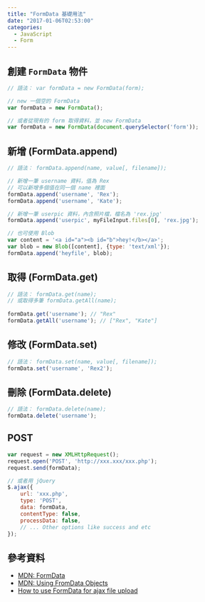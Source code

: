 ```yaml
---
title: "FormData 基礎用法"
date: "2017-01-06T02:53:00"
categories:
  - JavaScript
  - Form
---
```

## 創建 `FormData` 物件
```js
// 語法： var formData = new FormData(form);

// new 一個空的 FormData
var formData = new FormData();

// 或者從現有的 form 取得資料，並 new FormData
var formData = new FormData(document.querySelector('form'));
```

## 新增 (FormData.append)
```js
// 語法： formData.append(name, value[, filename]);

// 新增一筆 username 資料，值為 Rex
// 可以新增多個值在同一個 name 裡面
formData.append('username', 'Rex');
formData.append('username', 'Kate');

// 新增一筆 userpic 資料，內含照片檔，檔名為 'rex.jpg'
formData.append('userpic', myFileInput.files[0], 'rex.jpg');

// 也可使用 Blob
var content = '<a id="a"><b id="b">hey!</b></a>';
var blob = new Blob([content], {type: 'text/xml'});
formData.append('heyfile', blob);
```

## 取得 (FormData.get)
```js
// 語法： formData.get(name);
// 或取得多筆 formData.getAll(name);
 
formData.get('username'); // "Rex"
formData.getAll('username'); // ["Rex", "Kate"]
```

## 修改 (FormData.set)
```js
// 語法： formData.set(name, value[, filename]);
formData.set('username', 'Rex2');
```

## 刪除 (FormData.delete)
```js
// 語法： formData.delete(name);
formData.delete('username');
```

## POST
```js
var request = new XMLHttpRequest();
request.open('POST', 'http://xxx.xxx/xxx.php');
request.send(formData);

// 或者用 jQuery
$.ajax({
    url: 'xxx.php',
    type: 'POST',
    data: formData,
    contentType: false,
    processData: false,
    // ... Other options like success and etc
});
```

## 參考資料
- [MDN: FormData](https://developer.mozilla.org/en-US/docs/Web/API/FormData/FormData)
- [MDN: Using FromData Objects](https://developer.mozilla.org/zh-TW/docs/Web/API/FormData/Using_FormData_Objects)
- [How to use FormData for ajax file upload](http://stackoverflow.com/questions/21044798/how-to-use-formdata-for-ajax-file-upload)
